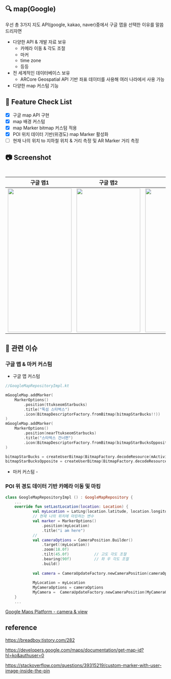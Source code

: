 ## 🔍 map(Google)
우선 총 3가지 지도 API(google, kakao, naver)중에서 구글 맵을 선택한 이유를 말씀 드리자면 
- 다양한 API & 개발 자료 보유
    - 카메라 이동 & 각도 조절
    - 마커
    - time zone
    - 등등
- 전 세계적인 데이터베이스 보유
    - ARCore Geospatial API 기반 좌표 데이터를 사용해 여러 나라에서 사용 가능
- 다양한 map 커스텀 기능

## 📝 Feature Check List
  - [x] 구글 map API 구현
  - [x] map 배경 커스텀
  - [x] map Marker bitmap 커스텀 적용
  - [x] POI 위치 데이터 기반(위경도) map Marker 활성화
  - [ ] 현재 나의 위치 to 지하철 위치 & 거리 측정 및 AR Marker 거리 측정

## 📷 Screenshot

<!-- 작업한 화면이 있다면 스크린 샷으로 첨부해주세요. -->

<h1 align="center">

|   구글 맵1   |   구글 맵2   |  구글 맵3 |
| :-------------: | :-------------: | :-------------: |
| <img src="https://github.com/user-attachments/assets/f2f1aea6-041c-4ba5-9d28-5428a8c295b0" width="200" height="450"/> | <img src="https://github.com/user-attachments/assets/f810c3d4-a82b-4ffb-bead-c388fdfcdf58" width="200" height="450"/> | <img src="https://github.com/user-attachments/assets/4ab83bdc-69be-474f-91c7-6b75ea455f38" width="200" height="450"/> |
</h1>

## 📮 관련 이슈

### 구글 맵 & 마커 커스텀

- 구글 맵 커스텀
```kotlin
//GoogleMapRepositoryImpl.kt

mGoogleMap.addMarker(
    MarkerOptions()
        .position(ttukseomStarbucks)
        .title("뚝섬 스타벅스")
        .icon(BitmapDescriptorFactory.fromBitmap(bitmapStarBucks!!))
)
mGoogleMap.addMarker(
    MarkerOptions()
        .position(nearTtukseomStarbucks)
        .title("스타벅스 건너편")
        .icon(BitmapDescriptorFactory.fromBitmap(bitmapStarBucksOpposite!!))
)

bitmapStarBucks = createUserBitmap(BitmapFactory.decodeResource(mActivity.resources, com.example.arad_january.R.drawable.ic_profile_ex2))
bitmapStarBucksOpposite = createUserBitmap(BitmapFactory.decodeResource(mActivity.resources, com.example.arad_january.R.drawable.ic_profile_ex2))
``` 
      
- 마커 커스텀
      - 

### POI 위 경도 데이터 기반 카메라 이동 및 마킹
```kotlin
class GoogleMapRepositoryImpl () : GoogleMapRepository {
    ...
    override fun setLastLocation(location: Location) {
            val myLocation = LatLng(location.latitude, location.longitude)
            // 현재 나의 위치에 마킹하는 변수
            val marker = MarkerOptions()
                .position(myLocation)
                .title("i am here")
            // 
            val cameraOptions = CameraPosition.Builder()
                .target((myLocation))
                .zoom(18.0f)
                .tilt(45.0f)           // 고도 각도 조절
                .bearing(90f)          // 좌 우 각도 조절
                .build()
    
            val camera = CameraUpdateFactory.newCameraPosition(cameraOptions)
    
            MyLocation = myLocation
            MyCameraOptions = cameraOptions
            MyCamera =  CameraUpdateFactory.newCameraPosition(MyCameraOptions)
    }
    ...
```
[Google Maps Platform - camera & view](https://developers.google.com/maps/documentation/android-sdk/views?hl=ko)

## reference

https://breadboy.tistory.com/282

https://developers.google.com/maps/documentation/get-map-id?hl=ko&authuser=0

https://stackoverflow.com/questions/39315219/custom-marker-with-user-image-inside-the-pin
